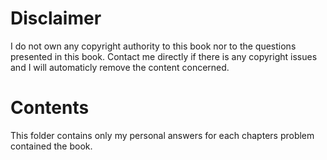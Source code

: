 # Disclaimer

I do not own any copyright authority to this book nor to the questions presented in this book. Contact me directly if there is any copyright issues and I will automaticly remove the content concerned. 

# Contents

This folder contains only my personal answers for each chapters problem contained the book.



